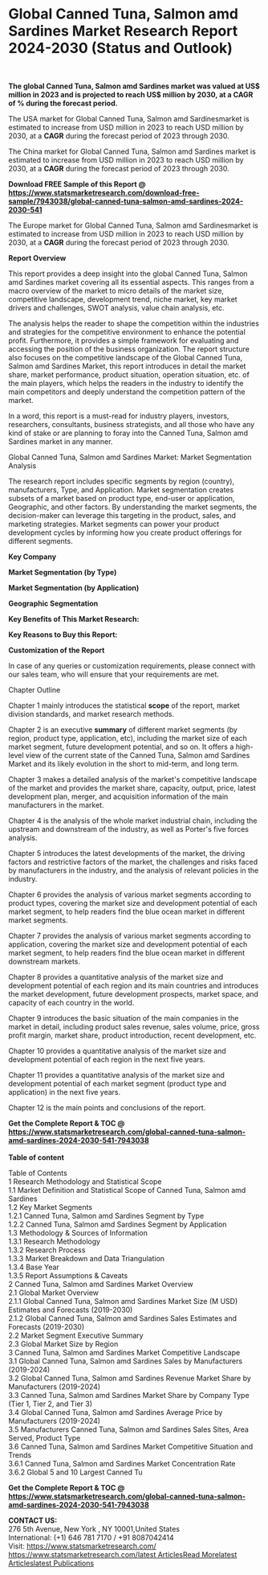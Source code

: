 <h1>Global Canned Tuna, Salmon amd Sardines Market Research Report 2024-2030 (Status and Outlook)</h1><br/><p><strong>The global Canned Tuna, Salmon amd Sardines market was valued at US$ million in 2023 and is projected to reach US$ million by 2030, at a <strong>CAGR</strong> of % during the forecast period.</strong></p><p>The USA market for Global Canned Tuna, Salmon amd Sardinesmarket is estimated to increase from USD million in 2023 to reach USD million by 2030, at a <strong>CAGR</strong> during the forecast period of 2023 through 2030.</p><p>The China market for Global Canned Tuna, Salmon amd Sardines market is estimated to increase from USD million in 2023 to reach USD million by 2030, at a <strong>CAGR</strong> during the forecast period of 2023 through 2030.</p><p><strong>Download FREE Sample of this Report @ <a href="https://www.statsmarketresearch.com/download-free-sample/7943038/global-canned-tuna-salmon-amd-sardines-2024-2030-541">https://www.statsmarketresearch.com/download-free-sample/7943038/global-canned-tuna-salmon-amd-sardines-2024-2030-541</a></strong></p><p>The Europe market for Global Canned Tuna, Salmon amd Sardinesmarket is estimated to increase from USD million in 2023 to reach USD million by 2030, at a <strong>CAGR</strong> during the forecast period of 2023 through 2030.</p><p><strong>Report Overview</strong></p><p>This report provides a deep insight into the global Canned Tuna, Salmon amd Sardines market covering all its essential aspects. This ranges from a macro overview of the market to micro details of the market size, competitive landscape, development trend, niche market, key market drivers and challenges, SWOT analysis, value chain analysis, etc.</p><p>The analysis helps the reader to shape the competition within the industries and strategies for the competitive environment to enhance the potential profit. Furthermore, it provides a simple framework for evaluating and accessing the position of the business organization. The report structure also focuses on the competitive landscape of the Global Canned Tuna, Salmon amd Sardines Market, this report introduces in detail the market share, market performance, product situation, operation situation, etc. of the main players, which helps the readers in the industry to identify the main competitors and deeply understand the competition pattern of the market.</p><p>In a word, this report is a must-read for industry players, investors, researchers, consultants, business strategists, and all those who have any kind of stake or are planning to foray into the Canned Tuna, Salmon amd Sardines market in any manner.</p><p>Global Canned Tuna, Salmon amd Sardines Market: Market Segmentation Analysis</p><p>The research report includes specific segments by region (country), manufacturers, Type, and Application. Market segmentation creates subsets of a market based on product type, end-user or application, Geographic, and other factors. By understanding the market segments, the decision-maker can leverage this targeting in the product, sales, and marketing strategies. Market segments can power your product development cycles by informing how you create product offerings for different segments.</p><p><strong>Key Company</strong></p><p><strong>Market Segmentation (by Type)</strong></p><p><strong>Market Segmentation (<strong>by Application</strong>)</strong></p><p><strong>Geographic Segmentation</strong></p><p><strong>Key Benefits of This Market Research:</strong></p><p><strong>Key <strong>Reasons to Buy</strong> this Report:</strong></p><p><strong>Customization of the Report</strong></p><p>In case of any queries or customization requirements, please connect with our sales team, who will ensure that your requirements are met.</p><p>Chapter Outline</p><p>Chapter 1 mainly introduces the statistical <strong>scope</strong> of the report, market division standards, and market research methods.</p><p>Chapter 2 is an executive <strong>summary</strong> of different market segments (by region, product type, application, etc), including the market size of each market segment, future development potential, and so on. It offers a high-level view of the current state of the Canned Tuna, Salmon amd Sardines Market and its likely evolution in the short to mid-term, and long term.</p><p>Chapter 3 makes a detailed analysis of the market's competitive landscape of the market and provides the market share, capacity, output, price, latest development plan, merger, and acquisition information of the main manufacturers in the market.</p><p>Chapter 4 is the analysis of the whole market industrial chain, including the upstream and downstream of the industry, as well as Porter's five forces analysis.</p><p>Chapter 5 introduces the latest developments of the market, the driving factors and restrictive factors of the market, the challenges and risks faced by manufacturers in the industry, and the analysis of relevant policies in the industry.</p><p>Chapter 6 provides the analysis of various market segments according to product types, covering the market size and development potential of each market segment, to help readers find the blue ocean market in different market segments.</p><p>Chapter 7 provides the analysis of various market segments according to application, covering the market size and development potential of each market segment, to help readers find the blue ocean market in different downstream markets.</p><p>Chapter 8 provides a quantitative analysis of the market size and development potential of each region and its main countries and introduces the market development, future development prospects, market space, and capacity of each country in the world.</p><p>Chapter 9 introduces the basic situation of the main companies in the market in detail, including product sales revenue, sales volume, price, gross profit margin, market share, product introduction, recent development, etc.</p><p>Chapter 10 provides a quantitative analysis of the market size and development potential of each region in the next five years.</p><p>Chapter 11 provides a quantitative analysis of the market size and development potential of each market segment (product type and application) in the next five years.</p><p>Chapter 12 is the main points and conclusions of the report.</p><div><b>Get the Complete Report & TOC @ <a href="https://www.statsmarketresearch.com/global-canned-tuna-salmon-amd-sardines-2024-2030-541-7943038">https://www.statsmarketresearch.com/global-canned-tuna-salmon-amd-sardines-2024-2030-541-7943038</a></b></div><br><b>Table of content</b><p>Table of Contents<br />1 Research Methodology and Statistical Scope<br />1.1 Market Definition and Statistical Scope of Canned Tuna, Salmon amd Sardines<br />1.2 Key Market Segments<br />1.2.1 Canned Tuna, Salmon amd Sardines Segment by Type<br />1.2.2 Canned Tuna, Salmon amd Sardines Segment by Application<br />1.3 Methodology & Sources of Information<br />1.3.1 Research Methodology<br />1.3.2 Research Process<br />1.3.3 Market Breakdown and Data Triangulation<br />1.3.4 Base Year<br />1.3.5 Report Assumptions & Caveats<br />2 Canned Tuna, Salmon amd Sardines Market Overview<br />2.1 Global Market Overview<br />2.1.1 Global Canned Tuna, Salmon amd Sardines Market Size (M USD) Estimates and Forecasts (2019-2030)<br />2.1.2 Global Canned Tuna, Salmon amd Sardines Sales Estimates and Forecasts (2019-2030)<br />2.2 Market Segment Executive Summary<br />2.3 Global Market Size by Region<br />3 Canned Tuna, Salmon amd Sardines Market Competitive Landscape<br />3.1 Global Canned Tuna, Salmon amd Sardines Sales by Manufacturers (2019-2024)<br />3.2 Global Canned Tuna, Salmon amd Sardines Revenue Market Share by Manufacturers (2019-2024)<br />3.3 Canned Tuna, Salmon amd Sardines Market Share by Company Type (Tier 1, Tier 2, and Tier 3)<br />3.4 Global Canned Tuna, Salmon amd Sardines Average Price by Manufacturers (2019-2024)<br />3.5 Manufacturers Canned Tuna, Salmon amd Sardines Sales Sites, Area Served, Product Type<br />3.6 Canned Tuna, Salmon amd Sardines Market Competitive Situation and Trends<br />3.6.1 Canned Tuna, Salmon amd Sardines Market Concentration Rate<br />3.6.2 Global 5 and 10 Largest Canned Tu<br><div><b>Get the Complete Report & TOC @ <a href="https://www.statsmarketresearch.com/global-canned-tuna-salmon-amd-sardines-2024-2030-541-7943038">https://www.statsmarketresearch.com/global-canned-tuna-salmon-amd-sardines-2024-2030-541-7943038</a></b></div></p> <b>CONTACT US:</b><br>276 5th Avenue, New York , NY 10001,United States<br>International: (+1) 646 781 7170 / +91 8087042414<br>Visit: <a href="https://www.statsmarketresearch.com/">https://www.statsmarketresearch.com/</a><br><a href="https://gyeongbokgung.com">https://www.statsmarketresearch.com/</a><a href="https://hallyeomaritime.com">latest Articles</a><a href="https://jingwansa.com">Read More</a><a href=https://nguoiviet.jp/">latest Articles</a><a href="https://www.intelmarketresearch.com/">latest Publications</a>